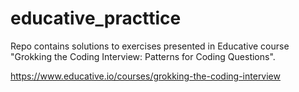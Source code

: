 # educative_practtice
Repo contains solutions to exercises presented in Educative course "Grokking the Coding Interview: Patterns for Coding Questions".

https://www.educative.io/courses/grokking-the-coding-interview
